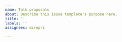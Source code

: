 ```yaml
---
name: Talk proposals
about: Describe this issue template's purpose here.
title: ''
labels: ''
assignees: mirepri

---
```



